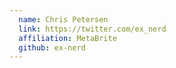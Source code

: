 ```yaml
---
  name: Chris Petersen
  link: https://twitter.com/ex_nerd
  affiliation: MetaBrite
  github: ex-nerd
---
```

